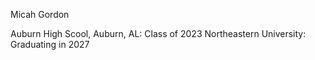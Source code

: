 Micah Gordon

Auburn High Scool, Auburn, AL: Class of 2023
Northeastern University: Graduating in 2027